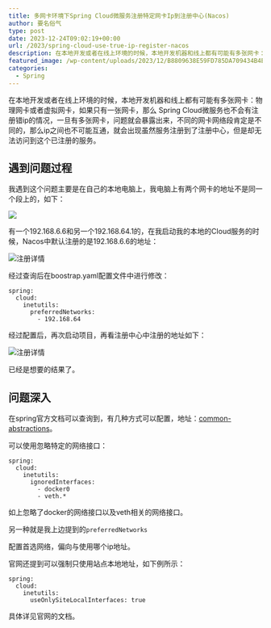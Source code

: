 ```yaml
---
title: 多网卡环境下Spring Cloud微服务注册特定网卡Ip到注册中心(Nacos)
author: 要名俗气
type: post
date: 2023-12-24T09:02:19+00:00
url: /2023/spring-cloud-use-true-ip-register-nacos
description: 在本地开发或者在线上环境的时候，本地开发机器和线上都有可能有多张网卡：物理网卡或者虚拟网卡，如果只有一张网卡，那么 Spring Cloud微服务也不会有注册错ip的情况，一旦有多张网卡，问题就会暴露出来，不同的网卡网络段肯定是不同的，那么ip之间也不可能互通，就会出现虽然服务注册到了注册中心，但是却无法访问到这个已注册的服务。
featured_image: /wp-content/uploads/2023/12/B8809638E59FD785DA709434B4E96FA4.png
categories:
  - Spring
---
```

在本地开发或者在线上环境的时候，本地开发机器和线上都有可能有多张网卡：物理网卡或者虚拟网卡，如果只有一张网卡，那么 Spring Cloud微服务也不会有注册错ip的情况，一旦有多张网卡，问题就会暴露出来，不同的网卡网络段肯定是不同的，那么ip之间也不可能互通，就会出现虽然服务注册到了注册中心，但是却无法访问到这个已注册的服务。

## 遇到问题过程

我遇到这个问题主要是在自己的本地电脑上，我电脑上有两个网卡的地址不是同一个段上的，如下：

![](https://www.iminling.com/wp-content/uploads/2023/12/AA1F9BA18B8976A4F4B176CE3342224F.png)

有一个192.168.6.6和另一个192.168.64.1的，在我启动我的本地的Cloud服务的时候，Nacos中默认注册的是192.168.6.6的地址：

![注册详情](https://www.iminling.com/wp-content/uploads/2023/12/E306EB09E6747063B453D5B9D29D64BB.png)

经过查询后在boostrap.yaml配置文件中进行修改：

```
spring:
  cloud:
    inetutils:
      preferredNetworks:
        - 192.168.64
```

经过配置后，再次启动项目，再看注册中心中注册的地址如下：

![注册详情](https://www.iminling.com/wp-content/uploads/2023/12/8AFB40E82AF9E7E13E3E88492599AC49.png)

已经是想要的结果了。

## 问题深入

在spring官方文档可以查询到，有几种方式可以配置，地址：[common-abstractions](https://docs.spring.io/spring-cloud-commons/reference/spring-cloud-commons/common-abstractions.html "common-abstractions")。

可以使用忽略特定的网络接口：

```
spring:
  cloud:
    inetutils:
      ignoredInterfaces:
        - docker0
        - veth.*
```

如上忽略了docker的网络接口以及veth相关的网络接口。

另一种就是我上边提到的`preferredNetworks`

配置首选网络，偏向与使用哪个ip地址。

官网还提到可以强制只使用站点本地地址，如下例所示：

```
spring:
  cloud:
    inetutils:
      useOnlySiteLocalInterfaces: true
```

具体详见官网的文档。
